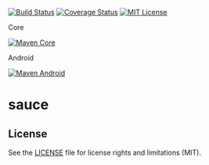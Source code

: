 [![Build Status][travis-image]][travis-url]
[![Coverage Status][coverage-image]][coverage-url]
[![MIT License][license-image]][license-url]

Core

[![Maven Core][maven-core-image]][maven-core-url]

Android

[![Maven Android][maven-android-image]][maven-android-url]

# sauce

## License

See the [LICENSE](LICENSE.md) file for license rights and limitations (MIT).

[license-image]: https://img.shields.io/badge/license-MIT-blue.svg?style=flat
[license-url]: LICENSE

[travis-image]: https://travis-ci.org/SidneyXu/sauce.svg?branch=master
[travis-url]: https://travis-ci.org/SidneyXu/sauce

[coverage-image]: https://coveralls.io/repos/SidneyXu/sauce/badge.svg?branch=master&service=github
[coverage-url]: https://coveralls.io/github/SidneyXu/sauce?branch=master


[maven-core-image]: https://maven-badges.herokuapp.com/maven-central/com.bookislife/sauce-core/badge.svg?style=flat
[maven-core-url]: http://search.maven.org/#search%7Cga%7C1%7Ca%3A%22sauce-core%22

[maven-android-image]: https://maven-badges.herokuapp.com/maven-central/com.bookislife/sauce-android/badge.svg?style=flat
[maven-android-url]: http://search.maven.org/#search%7Cga%7C1%7Ca%3A%22sauce-android%22
